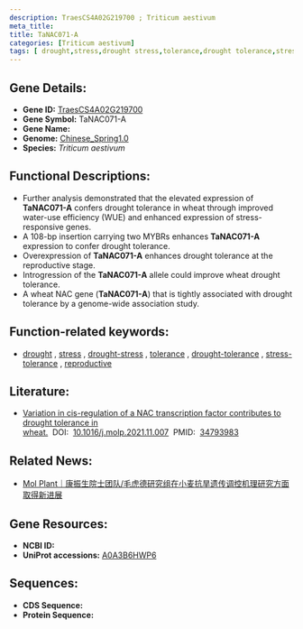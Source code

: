 ```yaml
---
description: TraesCS4A02G219700 ; Triticum aestivum
meta_title:
title: TaNAC071-A
categories: [Triticum aestivum]
tags: [ drought,stress,drought stress,tolerance,drought tolerance,stress tolerance,reproductive ]
---
```


## Gene Details:
- **Gene ID:**	[TraesCS4A02G219700](https://ensembl.gramene.org/Triticum_aestivum/Gene/Summary?g=TraesCS4A02G219700)
- **Gene Symbol:** TaNAC071-A
- **Gene Name:** 
- **Genome:** [Chinese_Spring1.0](https://ensembl.gramene.org/Triticum_aestivum/Info/Index)
- **Species:** *Triticum aestivum*

## Functional Descriptions:
   - Further analysis demonstrated that the elevated expression of **TaNAC071-A** confers drought tolerance in wheat through improved water-use efficiency (WUE) and enhanced expression of stress-responsive genes.
   - A 108-bp insertion carrying two MYBRs enhances **TaNAC071-A** expression to confer drought tolerance.
   - Overexpression of **TaNAC071-A** enhances drought tolerance at the reproductive stage.
   - Introgression of the **TaNAC071-A** allele could improve wheat drought tolerance.
   - A wheat NAC gene (**TaNAC071-A**) that is tightly associated with drought tolerance by a genome-wide association study.

## Function-related keywords:
   - [drought](/tags/drought/)&nbsp;,&nbsp;[stress](/tags/stress/)&nbsp;,&nbsp;[drought-stress](/tags/drought-stress/)&nbsp;,&nbsp;[tolerance](/tags/tolerance/)&nbsp;,&nbsp;[drought-tolerance](/tags/drought-tolerance/)&nbsp;,&nbsp;[stress-tolerance](/tags/stress-tolerance/)&nbsp;,&nbsp;[reproductive](/tags/reproductive/)

## Literature:
   - [Variation in cis-regulation of a NAC transcription factor contributes to drought tolerance in wheat.]( https://www.sciencedirect.com/science/article/pii/S167420522100438X?via%3Dihub)&nbsp;&nbsp;DOI:&nbsp;&nbsp;[10.1016/j.molp.2021.11.007](https://www.sciencedirect.com/science/article/pii/S167420522100438X?via%3Dihub)&nbsp;&nbsp;PMID:&nbsp;&nbsp;[34793983](https://pubmed.ncbi.nlm.nih.gov/34793983/)

## Related News:
   - [Mol Plant｜康振生院士团队/毛虎德研究组在小麦抗旱遗传调控机理研究方面取得新进展](https://mp.weixin.qq.com/s?__biz=Mzg3MDEwNDEyMg==&mid=2247520917&idx=4&sn=2df9f6bbb5a79a188a27893bf457ceac&chksm=ce903fc0f9e7b6d6a3a8c8d94fdf8c6c43b647959b92ea8253b1713882ff7c196a10b3f5bd75&scene=27#wechat_redirect)

## Gene Resources:
- **NCBI ID:**  [](https://www.ncbi.nlm.nih.gov/gene/?term=)
- **UniProt accessions:** [A0A3B6HWP6](https://www.uniprot.org/uniprotkb/A0A3B6HWP6/entry)



## Sequences:
- **CDS Sequence:**
- **Protein Sequence:**
